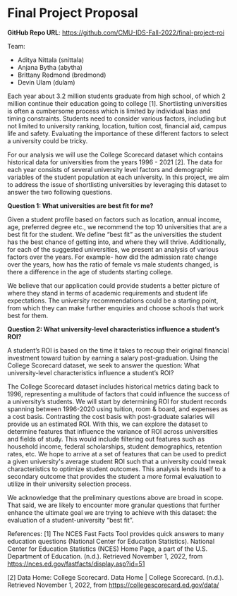 # Final Project Proposal

**GitHub Repo URL**: https://github.com/CMU-IDS-Fall-2022/final-project-roi

Team: 
- Aditya Nittala (snittala)
- Anjana Bytha (abytha)
- Brittany Redmond (bredmond)
- Devin Ulam (dulam)

Each year about 3.2 million students graduate from high school, of which 2 million continue their education going to college [1]. Shortlisting universities is often a cumbersome process which is limited by individual bias and timing constraints. Students need to consider various factors, including but not limited to university ranking, location, tuition cost, financial aid, campus life and safety. Evaluating the importance of these different factors to select a university could be tricky. 

For our analysis we will use the College Scorecard dataset which contains historical data for universities from the years 1996 - 2021 [2]. The data for each year consists of several university level factors and demographic variables of the student population at each university. In this project, we aim to address the issue of shortlisting universities by leveraging this dataset to answer the two following questions. 

**Question 1: What universities are best fit for me?**

Given a student profile based on factors such as location, annual income, age, preferred degree etc., we recommend the top 10 universities that are a best fit for the student. We define “best fit” as the universities the student has the best chance of getting into, and where they will thrive. Additionally, for each of the suggested universities, we present an analysis of various factors over the years. For example- how did the admission rate change over the years, how has the ratio of female vs male students changed, is there a difference in the age of students starting college. 

We believe that our application could provide students a better picture of where they stand in terms of academic requirements and student life expectations. The university recommendations could be a starting point, from which they can make further enquiries and choose schools that work best for them.

**Question 2: What university-level characteristics influence a student’s ROI?**

A student’s ROI is based on the time it takes to recoup their original financial investment toward tuition by earning a salary post-graduation. Using the College Scorecard dataset, we seek to answer the question: What university-level characteristics influence a student’s ROI?

The College Scorecard dataset includes historical metrics dating back to 1996, representing a multitude of factors that could influence the success of a university’s students. We will start by determining ROI for student records spanning between 1996-2020 using tuition, room & board, and expenses as a cost basis. Contrasting the cost basis with post-graduate salaries will provide us an estimated ROI. With this, we can explore the dataset to determine features that influence the variance of ROI across universities and fields of study.  This would include filtering out features such as household income, federal scholarships, student demographics, retention rates, etc. We hope to arrive at a set of features that can be used to predict a given university's average student ROI such that a university could tweak characteristics to optimize student outcomes. This analysis lends itself to a secondary outcome that provides the student a more formal evaluation to utilize in their university selection process. 

We acknowledge that the preliminary questions above are broad in scope. That said, we are likely to encounter more granular questions that further enhance the ultimate goal we are trying to achieve with this dataset: the evaluation of a student-university “best fit”. 

References:
[1] 	The NCES Fast Facts Tool provides quick answers to many education questions (National Center for Education Statistics). National Center for Education Statistics (NCES) Home Page, a part of the U.S. Department of Education. (n.d.). Retrieved November 1, 2022, from https://nces.ed.gov/fastfacts/display.asp?id=51 

[2] 	Data Home: College Scorecard. Data Home | College Scorecard. (n.d.). Retrieved November 1, 2022, from https://collegescorecard.ed.gov/data/ 




